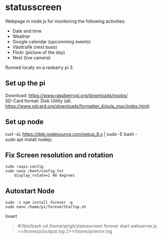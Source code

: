 # statusscreen
Webpage in node.js for monitoring the following activities:
- Date and time
- Weather
- Google calendar (upcomming events)
- Västtrafik (next buss)
- Flickr (picture of the day)
- Nest (live camera)

Runned localy on a rasbarry pi 3.


## Set up the pi
Download: https://www.raspberrypi.org/downloads/noobs/  
SD-Card format: Disk Utility (alt. https://www.sdcard.org/downloads/formatter_4/eula_mac/index.html)  

## Set up node
curl -sL https://deb.nodesource.com/setup_9.x | sudo -E bash -  
sudo apt install nodejs

## Fix Screen resolution and rotation
```
sudo raspi-config
sudo nano /boot/config.txt
	display_rotate=1 90 degrees
```

## Autostart Node
```
sudo -i npm install forever -g
sudo nano /home/pi/foreverStartup.sh
```
Insert  
> #!/bin/bash
> cd /home/pi/git/statusscreen
> forever start webserver.js >>/home/pi/output.log 2>>/home/pi/error.log
